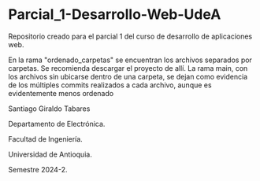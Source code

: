 # Parcial_1-Desarrollo-Web-UdeA

Repositorio creado para el parcial 1 del curso de desarrollo de aplicaciones web.

En la rama "ordenado_carpetas" se encuentran los archivos separados por carpetas. Se recomienda descargar el proyecto de allí. La rama main, con los archivos sin ubicarse dentro de una carpeta, se dejan como evidencia de los múltiples commits realizados a cada archivo, aunque es evidentemente menos ordenado

Santiago Giraldo Tabares

Departamento de Electrónica.

Facultad de Ingeniería.

Universidad de Antioquia.

Semestre 2024-2.


